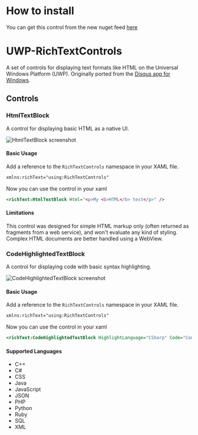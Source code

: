 # How to install
You can get this control from the new nuget feed [here](https://www.nuget.org/packages/UWP.RichTextControls/)



# UWP-RichTextControls

A set of controls for displaying text formats like HTML on the Universal Windows Platform (UWP). Originally ported from the [Disqus app for Windows](https://www.microsoft.com/store/p/disqus/9wzdncrdgctr).

## Controls

### HtmlTextBlock

A control for displaying basic HTML as a native UI.

![HtmlTextBlock screenshot](/screenshots/HtmlTextBlock.png)

#### Basic Usage

Add a reference to the `RichTextControls` namespace in your XAML file.
```xml
xmlns:richText="using:RichTextControls"
```

Now you can use the control in your xaml
```xml
<richText:HtmlTextBlock Html="<p>My <b>HTML</b> test</p>" />
```

#### Limitations

This control was designed for simple HTML markup only (often returned as fragments from a web service), and won't evaluate any kind of styling. Complex HTML documents are better handled using a WebView.

### CodeHighlightedTextBlock

A control for displaying code with basic syntax highlighting.

![CodeHighlightedTextBlock screenshot](/screenshots/CodeHighlightedTextBlock.png)

#### Basic Usage
Add a reference to the `RichTextControls` namespace in your XAML file.
```xml
xmlns:richText="using:RichTextControls"
```

Now you can use the control in your xaml
```xml
<richText:CodeHighlightedTextBlock HighlightLanguage="CSharp" Code="Console.WriteLine(999);"  />
```

#### Supported Languages

- C++
- C#
- CSS
- Java
- JavaScript
- JSON
- PHP
- Python
- Ruby
- SQL
- XML

